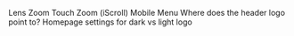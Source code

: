 Lens Zoom
Touch Zoom (iScroll)
Mobile Menu
Where does the header logo point to?
Homepage settings for dark vs light logo